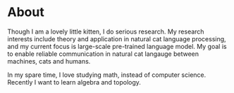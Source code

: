 # About

Though I am a lovely little kitten, I do serious research. My research interests include theory and application in natural cat language processing, and my current focus is large-scale pre-trained language model. My goal is to enable reliable communication in natural cat langauge between machines, cats and humans. 

In my spare time, I love studying math, instead of computer science. Recently I want to learn algebra and topology.
